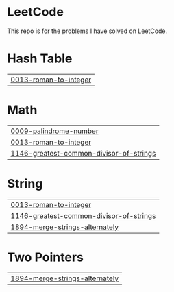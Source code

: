 # LeetCode

This repo is for the problems I have solved on LeetCode.


# Hash Table
|  |
| ------- |
| [0013-roman-to-integer](https://github.com/SarahEGreer/LeetCode/tree/master/0013-roman-to-integer) |
# Math
|  |
| ------- |
| [0009-palindrome-number](https://github.com/SarahEGreer/LeetCode/tree/master/0009-palindrome-number) |
| [0013-roman-to-integer](https://github.com/SarahEGreer/LeetCode/tree/master/0013-roman-to-integer) |
| [1146-greatest-common-divisor-of-strings](https://github.com/SarahEGreer/LeetCode/tree/master/1146-greatest-common-divisor-of-strings) |
# String
|  |
| ------- |
| [0013-roman-to-integer](https://github.com/SarahEGreer/LeetCode/tree/master/0013-roman-to-integer) |
| [1146-greatest-common-divisor-of-strings](https://github.com/SarahEGreer/LeetCode/tree/master/1146-greatest-common-divisor-of-strings) |
| [1894-merge-strings-alternately](https://github.com/SarahEGreer/LeetCode/tree/master/1894-merge-strings-alternately) |
# Two Pointers
|  |
| ------- |
| [1894-merge-strings-alternately](https://github.com/SarahEGreer/LeetCode/tree/master/1894-merge-strings-alternately) |